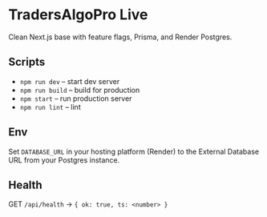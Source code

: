 # TradersAlgoPro Live

Clean Next.js base with feature flags, Prisma, and Render Postgres.

## Scripts
- `npm run dev` – start dev server
- `npm run build` – build for production
- `npm start` – run production server
- `npm run lint` – lint

## Env
Set `DATABASE_URL` in your hosting platform (Render) to the External Database URL from your Postgres instance.

## Health
GET `/api/health` → `{ ok: true, ts: <number> }`

